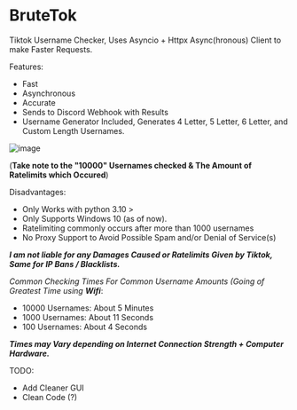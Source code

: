 # BruteTok
Tiktok Username Checker, Uses Asyncio + Httpx Async(hronous) Client to make Faster Requests. 

Features:
 + Fast
 + Asynchronous
 + Accurate
 + Sends to Discord Webhook with Results
 + Username Generator Included, Generates 4 Letter, 5 Letter, 6 Letter, and Custom Length Usernames.
 
 
 ![image](https://user-images.githubusercontent.com/60302058/138989919-26630b2e-85d0-45e8-8b28-0283293a9ef8.png)


(**Take note to the "10000" Usernames checked & The Amount of Ratelimits which Occured**)
 
Disadvantages:
  - Only Works with python 3.10 >
  - Only Supports Windows 10 (as of now).
  - Ratelimiting commonly occurs after more than 1000 usernames
  - No Proxy Support to Avoid Possible Spam and/or Denial of Service(s)
 


***__I am not liable for any Damages Caused or Ratelimits Given by Tiktok, Same for IP Bans / Blacklists.__***

*Common Checking Times For Common Username Amounts (Going of Greatest Time using **Wifi***:
+ 10000 Usernames: About 5 Minutes
+ 1000 Usernames: About 11 Seconds
+ 100 Usernames: About 4 Seconds

***Times may Vary depending on Internet Connection Strength + Computer Hardware.***


TODO:
 + Add Cleaner GUI
 + Clean Code (?)
